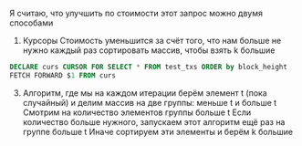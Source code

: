 Я считаю, что улучшить по стоимости этот запрос можно двумя способами 
1. Курсоры
Стоимость уменьшится за счёт того, что нам больше не нужно каждый раз сортировать массив, чтобы взять k большие
```sql
DECLARE curs CURSOR FOR SELECT * FROM test_txs ORDER by block_height
FETCH FORWARD $1 FROM curs
```

3. Алгоритм, где мы на каждом итерации берём элемент t (пока случайный) и делим массив на две группы: меньше  t и больше t
Смотрим на количество элементов группы больше t 
Если количество больше нужного, запускаем этот алгоритм ещё раз на группе больше t
Иначе сортируем эти элементы и берём k большие


